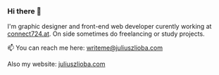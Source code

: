 ### Hi there 👋

I'm graphic designer and front-end web developer curently working at [connect724.at](https://connect724.at).
On side sometimes do freelancing or study projects. 

📫 You can reach me here: writeme@juliuszlioba.com

Also my website: [juliuszlioba.com](https://juliuszlioba.com)

<!--
**juliuszlioba/juliuszlioba** is a ✨ _special_ ✨ repository because its `README.md` (this file) appears on your GitHub profile.

Here are some ideas to get you started:

- 🔭 I’m currently working on ...
- 🌱 I’m currently learning ...
- 👯 I’m looking to collaborate on ...
- 🤔 I’m looking for help with ...
- 💬 Ask me about ...
- 📫 How to reach me: ...
- 😄 Pronouns: ...
- ⚡ Fun fact: ...
-->
